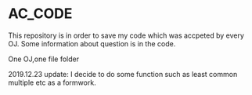 # AC_CODE
This repository is in order to save my code which was accpeted by every OJ.
Some information about question is in the code.

One OJ,one file folder

2019.12.23 update:
	I decide to do some function such as  least common multiple etc as a formwork.
